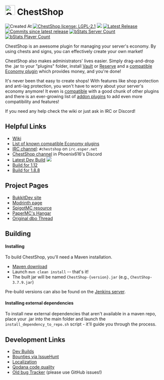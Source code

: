 <img src="/assets/ChestShop_mini.png" alt="ChestShop icon" height="32px"> ChestShop
================================

![Created At](https://img.shields.io/github/created-at/ChestShop-authors/ChestShop-3) 
[![ChestShop license: LGPL-2.1](https://img.shields.io/github/license/ChestShop-authors/ChestShop-3)](LICENSE) [![](https://badges.crowdin.net/chestshop-3/localized.svg)](https://crowdin.com/project/chestshop-3/)
[![Latest Release](https://img.shields.io/github/v/release/ChestShop-authors/ChestShop-3)](https://github.com/ChestShop-authors/ChestShop-3/releases/latest)
[![Commits since latest release](https://img.shields.io/github/commits-since/ChestShop-authors/ChestShop-3/latest?color=red)](https://github.com/ChestShop-authors/ChestShop-3/commits/master/) [![bStats Server Count](https://img.shields.io/bstats/servers/1109.svg) ![bStats Player Count](https://img.shields.io/bstats/players/1109.svg)](https://bstats.org/plugin/bukkit/ChestShop)

ChestShop is an awesome plugin for managing your server's economy. 
By using chests and signs, you can effectively create your own market!

ChestShop also makes administrators' lives easier. 
Simply drag-and-drop the .jar to your "plugins" folder, install [Vault](http://dev.bukkit.org/server-mods/vault/) or [Reserve](https://www.spigotmc.org/resources/reserve.50739/) and a [compatible Economy plugin](https://www.spigotmc.org/wiki/chestshop-economy-plugins/) which provides money, and you're done!

It's never been that easy to create shops! With features like shop protection and anti-lag protection, you won't have to worry about your server's economy anymore! It even is [compatible](https://dev.bukkit.org/projects/chestshop/#:~:text=Compatibility,provide%20additional%20functionality%3A) with a good chunk of other plugins and there is an ever-growing list of [addon plugins](https://dev.bukkit.org/projects/chestshop/#:~:text=Additional%20modules%20for%20ChestShop%3A) to add even more compatibility and features!

If you need any help check the wiki or just ask in IRC or Discord!

Helpful Links
--------------------------------
* [Wiki](https://www.spigotmc.org/wiki/chestshop-3/)
* [List of known compatible Economy plugins](https://www.spigotmc.org/wiki/chestshop-economy-plugins/)
* [IRC channel](https://kiwiirc.com/client/irc.esper.net/#chestshop): `#chestshop` on `irc.esper.net`
* [ChestShop channel](https://discord.gg/FuTujm6Egd) in Phoenix616's Discord
* [Latest Dev Build](https://ci.minebench.de/job/ChestShop-3/) ![](https://img.shields.io/github/commits-since/ChestShop-authors/ChestShop-3/latest?color=red)
* [Build for 1.12](https://ci.minebench.de/view/ChestShop/job/ChestShop-3-1.12/)
* [Build for 1.8.8](https://ci.minebench.de/view/ChestShop/job/ChestShop-3-1.8.8/)

Project Pages
--------------------------------
* [BukkitDev site](http://dev.bukkit.org/projects/chestshop/)
* [Modrinth page](https://modrinth.com/plugin/chestshop)
* [SpigotMC resource](https://www.spigotmc.org/resources/chestshop.51856/)
* [PaperMC's Hangar](https://hangar.papermc.io/ChestShop/ChestShop)
* [Original dbo Thread](http://forums.bukkit.org/threads/4150/)

Building
--------------------------------

#### Installing

To build ChestShop, you'll need a Maven installation.
* [Maven download](http://maven.apache.org/download.cgi)
* Launch `mvn clean install` -- that's it!
* The built jar will be named `ChestShop-{version}.jar` (e.g., `ChestShop-3.7.9.jar`)

Pre-build versions can also be found on the [Jenkins server](https://ci.minebench.de/job/ChestShop-3/).

#### Installing external dependencies

To install new external dependencies that aren't available in a maven repo, place your .jar into the main folder and launch the `install_dependency_to_repo.sh` script - it'll guide you through the process.

Development Links
--------------------------------
* [Dev Builds](https://ci.minebench.de/job/ChestShop-3/)
* [Bounties via IssueHunt](https://issuehunt.io/r/ChestShop-authors/ChestShop-3?tab=idle)
* [Localization](https://crowdin.com/project/chestshop-3)
* [Qodana code quality](https://qodana.cloud/projects/zxDG5/)
* [Old bug Tracker](http://dev.bukkit.org/server-mods/chestshop/tickets/?status=+) (please use GitHub issues!)
